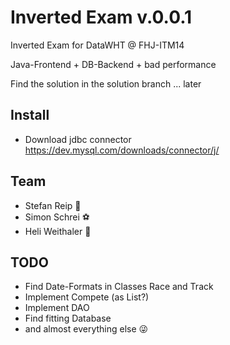 # Inverted Exam v.0.0.1

Inverted Exam for DataWHT @ FHJ-ITM14

Java-Frontend + DB-Backend + bad performance

Find the solution in the solution branch ... later

## Install
- Download jdbc connector https://dev.mysql.com/downloads/connector/j/

## Team
- Stefan Reip :checkered_flag:
- Simon Schrei :soccer:
- Heli Weithaler :guitar:

## TODO
- Find Date-Formats in Classes Race and Track
- Implement Compete (as List?)
- Implement DAO
- Find fitting Database
- and almost everything else :stuck_out_tongue_winking_eye:
